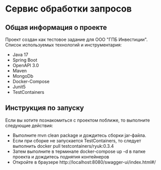 # Сервис обработки запросов

## Общая информация о проекте
Проект создан как тестовое задание для ООО "ГПБ Инвестиции". Список используемых технологий и инструментария:

* Java 17
* Spring Boot
* OpenAPI 3.0
* Maven
* MongoDb
* Docker-Compose
* Junit5
* TestContainers

## Инструкция по запуску
Если вы хотите познакомиться с проектом поближе, то выполните следующие действия:

* Выполните mvn clean package и дождитесь сборки jar-файла.
* Если при сборке не запускается TestContainers, то следует выполнить docker pull testcontainers/ryuk:0.3.4
* Затем выполните в терминале docker-compose up -d в папке проекта и дождитесь поднятия контейнеров
* Откройте в браузере http://localhost:8080/swagger-ui/index.html#/


